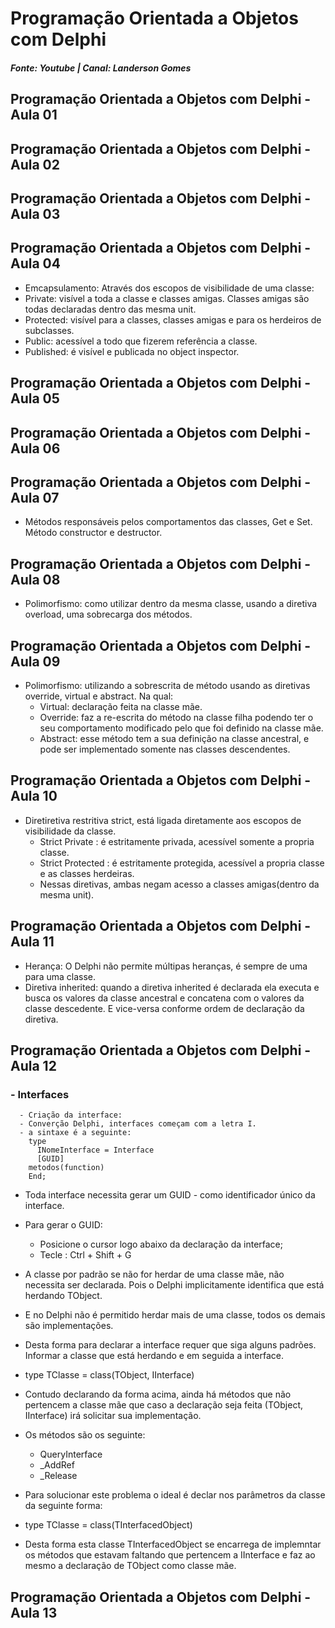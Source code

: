 # Programação Orientada a Objetos com Delphi
##### Fonte: Youtube | Canal: Landerson Gomes

## Programação Orientada a Objetos com Delphi - Aula 01

## Programação Orientada a Objetos com Delphi - Aula 02

## Programação Orientada a Objetos com Delphi - Aula 03

## Programação Orientada a Objetos com Delphi - Aula 04
  - Emcapsulamento: Através dos escopos de visibilidade de uma classe:
  - Private: visível a toda a classe e classes amigas. Classes amigas são todas declaradas dentro das mesma unit.
  - Protected: visível para a classes, classes amigas e para os herdeiros de subclasses.
  - Public: acessível a todo que fizerem referência a classe.
  - Published: é visível e publicada no object inspector.
## Programação Orientada a Objetos com Delphi - Aula 05

## Programação Orientada a Objetos com Delphi - Aula 06

## Programação Orientada a Objetos com Delphi - Aula 07
  - Métodos responsáveis pelos comportamentos das classes, Get e Set. Método
    constructor e destructor.

## Programação Orientada a Objetos com Delphi - Aula 08
  - Polimorfismo: como utilizar dentro da mesma classe, usando a diretiva
    overload, uma sobrecarga dos métodos.

## Programação Orientada a Objetos com Delphi - Aula 09
  - Polimorfismo: utilizando a sobrescrita de método usando as diretivas override,
    virtual e abstract. Na qual:
    - Virtual: declaração feita na classe mãe.
    - Override: faz a re-escrita do método na classe filha podendo ter o seu 
      comportamento modificado pelo que foi definido na classe mãe.
    - Abstract: esse método tem a sua definição na classe ancestral, e pode ser implementado somente nas classes descendentes.

## Programação Orientada a Objetos com Delphi - Aula 10
  - Diretiretiva restritiva strict, está ligada diretamente aos escopos de visibilidade
    da classe.
    - Strict Private : é estritamente privada, acessível somente a propria classe.
    - Strict Protected : é estritamente protegida, acessível a propria classe e as classes herdeiras.
    - Nessas diretivas, ambas negam acesso a classes amigas(dentro da mesma unit).

## Programação Orientada a Objetos com Delphi - Aula 11
  - Herança: O Delphi não permite múltipas heranças, é sempre de uma para uma classe.
  - Diretiva inherited: quando a diretiva inherited é declarada ela executa e busca os valores da classe ancestral e concatena com o valores da classe descedente. E vice-versa conforme ordem de declaração da diretiva.

## Programação Orientada a Objetos com Delphi - Aula 12
  ### - Interfaces   
      - Criação da interface:
      - Converção Delphi, interfaces começam com a letra I.
      - a sintaxe é a seguinte:
        type
          INomeInterface = Interface
          [GUID]
        metodos(function)
        End;
   - Toda interface necessita gerar um GUID - como identificador único da interface.
   - Para gerar o GUID:
     - Posicione o cursor logo abaixo da declaração da interface;
     - Tecle : Ctrl + Shift + G

   - A classe por padrão se não for herdar de uma classe mãe, não necessita ser declarada. Pois o Delphi implicitamente identifica que está herdando TObject.
   - E no Delphi não é permitido herdar mais de uma classe, todos os demais são implementações.
   - Desta forma para declarar a interface requer que siga alguns padrões. Informar a classe que está herdando e em seguida a interface.
   - type TClasse = class(TObject, IInterface)
   - Contudo declarando da forma acima, ainda há métodos que não pertencem a classe mãe
     que caso a declaração seja feita (TObject, IInterface) irá solicitar sua implementação.
   - Os métodos são os seguinte: 
     - QueryInterface
     - _AddRef
     - _Release
   - Para solucionar este problema o ideal é declar nos parâmetros da classe da
     seguinte forma:
   - type TClasse = class(TInterfacedObject)
   - Desta forma esta classe TInterfacedObject se encarrega de implemntar os métodos que estavam faltando que pertencem a IInterface e faz ao mesmo a declaração de TObject como classe mãe.

## Programação Orientada a Objetos com Delphi - Aula 13
